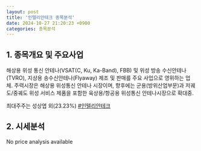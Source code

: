 ```yaml
---
layout: post
title: '인텔리안테크 종목분석'
date: 2024-10-27 21:20:23 +0900
categories: 종목분석
---
```


## 1. 종목개요 및 주요사업

해상용 위성 통신 안테나(VSAT(C, Ku, Ka-Band), FBB) 및 위성 방송 수신안테나(TVRO), 지상용 송수신안테나(Flyaway) 제조 및 판매를 주요 사업으로 영위하는 업체. 주력시장은 해상용 위성통신 안테나 시장이며, 향후에는 군용(방위산업부문)과 저궤도/중궤도 위성 서비스 제품을 포함한 육상용/항공용 위성통신 안테나시장으로 확대중.

최대주주는 성상엽 외(23.23%)
[#인텔리안테크](#)

## 2. 시세분석

No price analysis available
